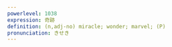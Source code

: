 ```yaml
---
powerlevel: 1038
expression: 奇跡
definition: (n,adj-no) miracle; wonder; marvel; (P)
pronunciation: きせき
---
```

